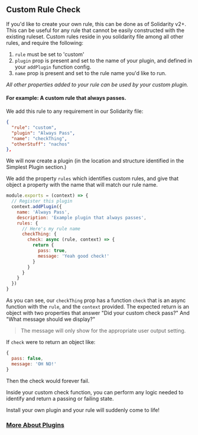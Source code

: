 ## Custom Rule Check

If you'd like to create your own rule, this can be done as of Solidarity v2+.  This can be useful for any rule that cannot be easily constructed with the existing ruleset.  Custom rules reside in you solidarity file among all other rules, and require the following:

1. `rule` must be set to 'custom'
1. `plugin` prop  is present and set to the name of your plugin, and defined in your `addPlugin` function config.
1. `name` prop is present and set to the rule name you'd like to run.

*All other properties added to your rule can be used by your custom plugin.*

#### For example: A custom rule that always passes.
We add this rule to any requirement in our Solidarity file:
```json
{
  "rule": "custom",
  "plugin": "Always Pass",
  "name": "checkThing",
  "otherStuff": "nachos"
},
```

We will now create a plugin (in the location and structure identified in the Simplest Plugin section.)

We add the property `rules` which identifies custom rules, and give that object a property with the name that will match our rule name.

```js
module.exports = (context) => {
  // Register this plugin
  context.addPlugin({
    name: 'Always Pass',
    description: 'Example plugin that always passes',
    rules: {
      // Here's my rule name
      checkThing: {
        check: async (rule, context) => {
          return {
            pass: true,
            message: 'Yeah good check!'
          }
        }
      }
    }
  })
}
```

As you can see, our `checkThing` prop has a function `check` that is an async function with the `rule`, and the `context` provided.  The expected return is an object with two properties that answer "Did your custom check pass?"  And "What message should we display?"

>The message will only show for the appropriate user output setting.

If `check` were to return an object like:
```js
{
  pass: false,
  message: 'OH NO!'
}
```
Then the check would forever fail.

Inside your custom check function, you can perform any logic needed to identify and return a passing or failing state.

Install your own plugin and your rule will suddenly come to life!

### [More About Plugins](/docs/plugins.md)
